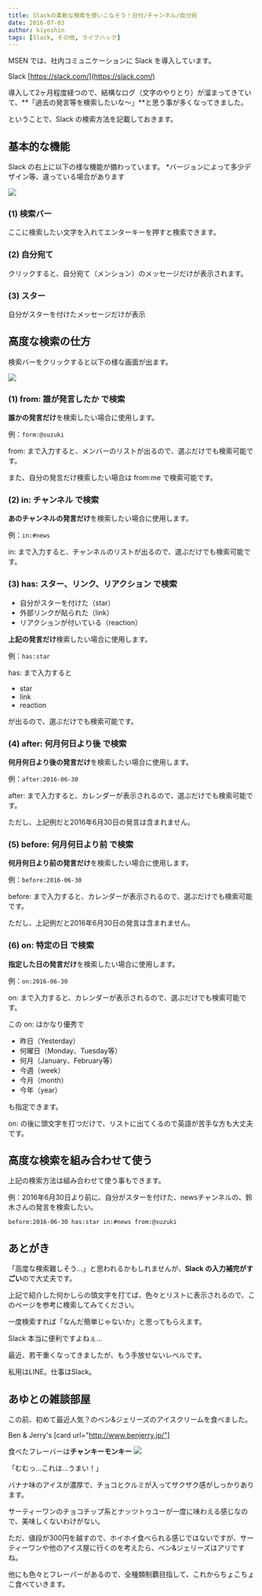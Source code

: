 ```yaml
---
title: Slackの柔軟な検索を使いこなそう！日付/チャンネル/自分宛
date: 2016-07-03
author: kiyoshin
tags: [Slack, その他, ライフハック]
---
```


MSEN では、社内コミュニケーションに Slack を導入しています。

Slack
[https://slack.com/](https://slack.com/)

導入して2ヶ月程度経つので、結構なログ（文字のやりとり）が溜まってきていて、**「過去の発言等を検索したいな～」**と思う事が多くなってきました。

ということで、Slack の検索方法を記載しておきます。

## 基本的な機能

Slack の右上に以下の様な機能が備わっています。
*バージョンによって多少デザイン等、違っている場合があります

![](images/slack-search-feature-1.png)

### (1) 検索バー
ここに検索したい文字を入れてエンターキーを押すと検索できます。

### (2) 自分宛て
クリックすると、自分宛て（メンション）のメッセージだけが表示されます。

### (3) スター
自分がスターを付けたメッセージだけが表示

## 高度な検索の仕方

検索バーをクリックすると以下の様な画面が出ます。

![](images/slack-search-feature-2.png)

### (1) from: 誰が発言したか で検索
**誰かの発言だけ**を検索したい場合に使用します。

例：`form:@suzuki`

from: まで入力すると、メンバーのリストが出るので、選ぶだけでも検索可能です。

また、自分の発言だけ検索したい場合は from:me で検索可能です。

### (2) in: チャンネル で検索
**あのチャンネルの発言だけ**を検索したい場合に使用します。

例：`in:#news`

in: まで入力すると、チャンネルのリストが出るので、選ぶだけでも検索可能です。

### (3) has: スター、リンク、リアクション で検索
* 自分がスターを付けた（star）
* 外部リンクが貼られた（link）
* リアクションが付いている（reaction）

**上記の発言だけ**検索したい場合に使用します。

例：`has:star`

has: まで入力すると
* star
* link
* reaction

が出るので、選ぶだけでも検索可能です。

### (4) after: 何月何日より後 で検索
**何月何日より後の発言だけ**を検索したい場合に使用します。

例：`after:2016-06-30`

after: まで入力すると、カレンダーが表示されるので、選ぶだけでも検索可能です。

ただし、上記例だと2016年6月30日の発言は含まれません。

### (5) before: 何月何日より前 で検索
**何月何日より前の発言だけ**を検索したい場合に使用します。

例：`before:2016-06-30`

before: まで入力すると、カレンダーが表示されるので、選ぶだけでも検索可能です。

ただし、上記例だと2016年6月30日の発言は含まれません。

### (6) on: 特定の日 で検索
**指定した日の発言だけ**を検索したい場合に使用します。

例：`on:2016-06-30`

on: まで入力すると、カレンダーが表示されるので、選ぶだけでも検索可能です。

この on: はかなり優秀で

* 昨日（Yesterday）
* 何曜日（Monday、Tuesday等）
* 何月（January、February等）
* 今週（week）
* 今月（month）
* 今年（year）

も指定できます。

on: の後に頭文字を打つだけで、リストに出てくるので英語が苦手な方も大丈夫です。

## 高度な検索を組み合わせて使う

上記の検索方法は組み合わせて使う事もできます。

例：2016年6月30日より前に、自分がスターを付けた、newsチャンネルの、鈴木さんの発言を検索したい。

`before:2016-06-30 has:star in:#news from:@suzuki`

## あとがき

「高度な検索難しそう…」と思われるかもしれませんが、**Slack の入力補完がすごい**ので大丈夫です。

上記で紹介した何かしらの頭文字を打てば、色々とリストに表示されるので、このページを参考に検索してみてください。

一度検索すれば「なんだ簡単じゃないか」と思ってもらえます。

Slack 本当に便利ですよねぇ…

最近、若干重くなってきましたが、もう手放せないレベルです。

私用はLINE。仕事はSlack。

## あゆとの雑談部屋
この前、初めて最近人気？のベン&ジェリーズのアイスクリームを食べました。

Ben & Jerry's
[card url="http://www.benjerry.jp/"]

食べたフレーバーは**チャンキーモンキー**
![](images/slack-search-feature-3.png)

「むむっ…これは…うまい！」

バナナ味のアイスが濃厚で、チョコとクルミが入ってザクザク感がしっかりあります。

サーティーワンのチョコチップ系とナッツトゥユーが一度に味わえる感じなので、美味しくないわけがない。

ただ、値段が300円を越すので、ホイホイ食べられる感じではないですが、サーティーワンや他のアイス屋に行くのを考えたら、ベン&ジェリーズはアリですね。

他にも色々とフレーバーがあるので、全種類制覇目指して、これからちょこちょこ食べていきます。
